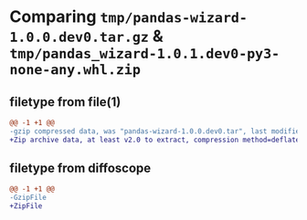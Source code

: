# Comparing `tmp/pandas-wizard-1.0.0.dev0.tar.gz` & `tmp/pandas_wizard-1.0.1.dev0-py3-none-any.whl.zip`

## filetype from file(1)

```diff
@@ -1 +1 @@
-gzip compressed data, was "pandas-wizard-1.0.0.dev0.tar", last modified: Fri Apr 19 15:52:53 2024, max compression
+Zip archive data, at least v2.0 to extract, compression method=deflate
```

## filetype from diffoscope

```diff
@@ -1 +1 @@
-GzipFile
+ZipFile
```

